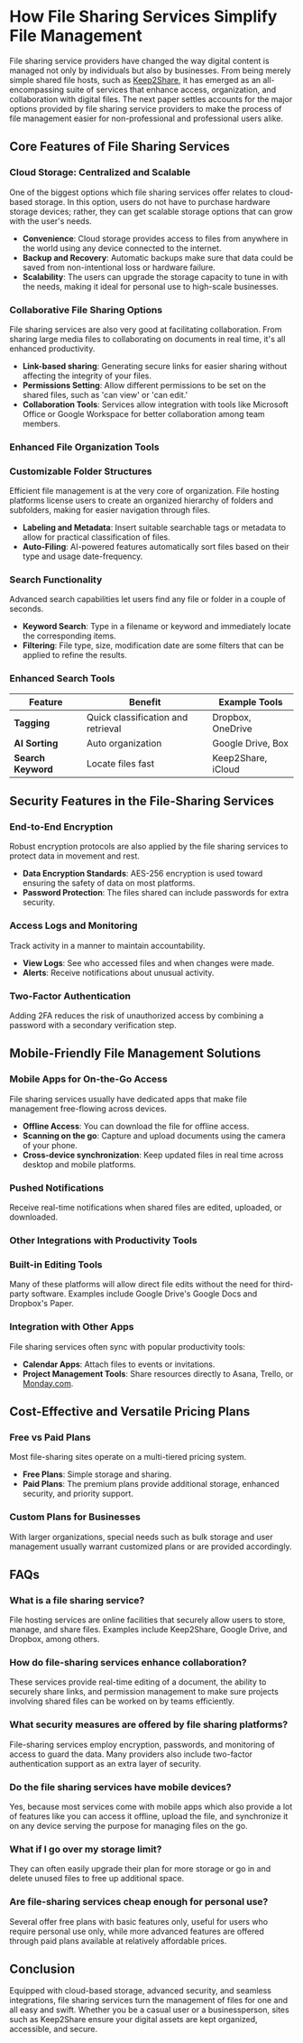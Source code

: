 # **How File Sharing Services Simplify File Management**

File sharing service providers have changed the way digital content is managed not only by individuals but also by businesses. From being merely simple shared file hosts, such as [Keep2Share](https://keep2share.medium.com/), it has emerged as an all-encompassing suite of services that enhance access, organization, and collaboration with digital files. The next paper settles accounts for the major options provided by file sharing service providers to make the process of file management easier for non-professional and professional users alike.

## **Core Features of File Sharing Services**

### **Cloud Storage: Centralized and Scalable**

One of the biggest options which file sharing services offer relates to cloud-based storage. In this option, users do not have to purchase hardware storage devices; rather, they can get scalable storage options that can grow with the user's needs.

- **Convenience**: Cloud storage provides access to files from anywhere in the world using any device connected to the internet.
- **Backup and Recovery**: Automatic backups make sure that data could be saved from non-intentional loss or hardware failure.
- **Scalability**: The users can upgrade the storage capacity to tune in with the needs, making it ideal for personal use to high-scale businesses.

### **Collaborative File Sharing Options**

File sharing services are also very good at facilitating collaboration. From sharing large media files to collaborating on documents in real time, it's all enhanced productivity.

- **Link-based sharing**: Generating secure links for easier sharing without affecting the integrity of your files.
- **Permissions Setting**: Allow different permissions to be set on the shared files, such as 'can view' or 'can edit.'
- **Collaboration Tools**: Services allow integration with tools like Microsoft Office or Google Workspace for better collaboration among team members.

### **Enhanced File Organization Tools**

### **Customizable Folder Structures**

Efficient file management is at the very core of organization. File hosting platforms license users to create an organized hierarchy of folders and subfolders, making for easier navigation through files.

- **Labeling and Metadata**: Insert suitable searchable tags or metadata to allow for practical classification of files.
- **Auto-Filing**: AI-powered features automatically sort files based on their type and usage date-frequency.

### **Search Functionality**

Advanced search capabilities let users find any file or folder in a couple of seconds.

- **Keyword Search**: Type in a filename or keyword and immediately locate the corresponding items.
- **Filtering**: File type, size, modification date are some filters that can be applied to refine the results.

### **Enhanced Search Tools**

| **Feature** | **Benefit** | **Example Tools** |
| --- | --- | --- |
| **Tagging** | Quick classification and retrieval | Dropbox, OneDrive |
| **AI Sorting** | Auto organization | Google Drive, Box |
| **Search Keyword** | Locate files fast | Keep2Share, iCloud |

## **Security Features in the File-Sharing Services**

### **End-to-End Encryption**

Robust encryption protocols are also applied by the file sharing services to protect data in movement and rest.

- **Data Encryption Standards**: AES-256 encryption is used toward ensuring the safety of data on most platforms.
- **Password Protection**: The files shared can include passwords for extra security.

### **Access Logs and Monitoring**

Track activity in a manner to maintain accountability.

- **View Logs**: See who accessed files and when changes were made.
- **Alerts**: Receive notifications about unusual activity.

### **Two-Factor Authentication**

Adding 2FA reduces the risk of unauthorized access by combining a password with a secondary verification step.

## **Mobile-Friendly File Management Solutions**

### **Mobile Apps for On-the-Go Access**

File sharing services usually have dedicated apps that make file management free-flowing across devices.

- **Offline Access**: You can download the file for offline access.
- **Scanning on the go**: Capture and upload documents using the camera of your phone.
- **Cross-device synchronization**: Keep updated files in real time across desktop and mobile platforms.

### **Pushed Notifications**

Receive real-time notifications when shared files are edited, uploaded, or downloaded.

### **Other Integrations with Productivity Tools**

### **Built-in Editing Tools**

Many of these platforms will allow direct file edits without the need for third-party software. Examples include Google Drive's Google Docs and Dropbox's Paper.

### **Integration with Other Apps**

File sharing services often sync with popular productivity tools:

- **Calendar Apps**: Attach files to events or invitations.
- **Project Management Tools**: Share resources directly to Asana, Trello, or [Monday.com](http://monday.com/).

## **Cost-Effective and Versatile Pricing Plans**

### **Free vs Paid Plans**

Most file-sharing sites operate on a multi-tiered pricing system.

- **Free Plans**: Simple storage and sharing.
- **Paid Plans**: The premium plans provide additional storage, enhanced security, and priority support.

### **Custom Plans for Businesses**

With larger organizations, special needs such as bulk storage and user management usually warrant customized plans or are provided accordingly.

## **FAQs**

### **What is a file sharing service?**

File hosting services are online facilities that securely allow users to store, manage, and share files. Examples include Keep2Share, Google Drive, and Dropbox, among others.

### **How do file-sharing services enhance collaboration?**

These services provide real-time editing of a document, the ability to securely share links, and permission management to make sure projects involving shared files can be worked on by teams efficiently.

### **What security measures are offered by file sharing platforms?**

File-sharing services employ encryption, passwords, and monitoring of access to guard the data. Many providers also include two-factor authentication support as an extra layer of security.

### **Do the file sharing services have mobile devices?**

Yes, because most services come with mobile apps which also provide a lot of features like you can access it offline, upload the file, and synchronize it on any device serving the purpose for managing files on the go.

### **What if I go over my storage limit?**

They can often easily upgrade their plan for more storage or go in and delete unused files to free up additional space.

### **Are file-sharing services cheap enough for personal use?**

Several offer free plans with basic features only, useful for users who require personal use only, while more advanced features are offered through paid plans available at relatively affordable prices.

## **Conclusion**

Equipped with cloud-based storage, advanced security, and seamless integrations, file sharing services turn the management of files for one and all easy and swift. Whether you be a casual user or a businessperson, sites such as Keep2Share ensure your digital assets are kept organized, accessible, and secure.
